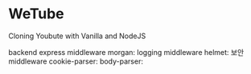 # WeTube

Cloning Youbute with Vanilla and NodeJS

backend
express
middleware
morgan: logging middleware
helmet: 보안 middleware
cookie-parser:
body-parser:
